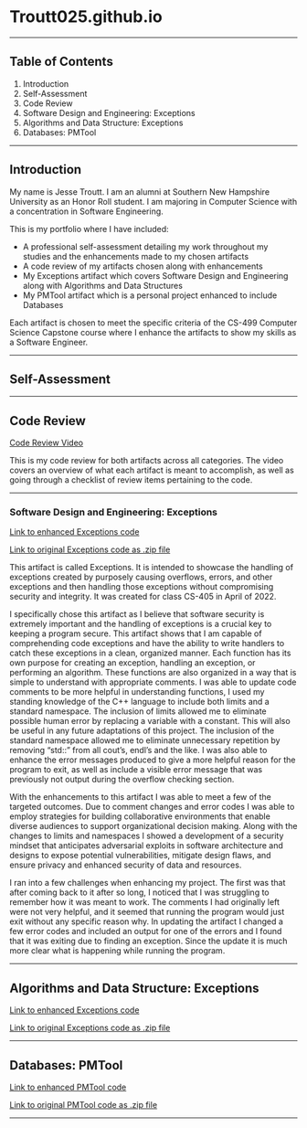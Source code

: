 # Troutt025.github.io

* * *

## Table of Contents

1. Introduction
2. Self-Assessment
3. Code Review
4. Software Design and Engineering: Exceptions
5. Algorithms and Data Structure: Exceptions
6. Databases: PMTool

* * *

## Introduction

My name is Jesse Troutt. I am an alumni at Southern New Hampshire University as an Honor Roll student.
I am majoring in Computer Science with a concentration in Software Engineering.

This is my portfolio where I have included:
 - A professional self-assessment detailing my work throughout my studies and the enhancements made to my chosen artifacts
 - A code review of my artifacts chosen along with enhancements
 - My Exceptions artifact which covers Software Design and Engineering along with Algorithms and Data Structures
 - My PMTool artifact which is a personal project enhanced to include Databases

Each artifact is chosen to meet the specific criteria of the CS-499 Computer Science Capstone course where I enhance the artifacts to show my skills as a Software Engineer.

* * *

## Self-Assessment

* * *

## Code Review

[Code Review Video](https://youtu.be/udnlpyADtt4)

This is my code review for both artifacts across all categories.
The video covers an overview of what each artifact is meant to accomplish, as well as going through a checklist of review items pertaining to the code.

* * *

### Software Design and Engineering: Exceptions

[Link to enhanced Exceptions code](https://github.com/Troutt025/Troutt025.github.io/blob/main/Exceptions.cpp)

[Link to original Exceptions code as .zip file](https://github.com/Troutt025/Troutt025.github.io/blob/main/Exceptions.zip)

This artifact is called Exceptions. It is intended to showcase the handling of exceptions created by purposely causing overflows, errors, and other exceptions and then handling those exceptions without compromising security and integrity. It was created for class CS-405 in April of 2022.

I specifically chose this artifact as I believe that software security is extremely important and the handling of exceptions is a crucial key to keeping a program secure. This artifact shows that I am capable of comprehending code exceptions and have the ability to write handlers to catch these exceptions in a clean, organized manner. Each function has its own purpose for creating an exception, handling an exception, or performing an algorithm. These functions are also organized in a way that is simple to understand with appropriate comments. I was able to update code comments to be more helpful in understanding functions, I used my standing knowledge of the C++ language to include both limits and a standard namespace. The inclusion of limits allowed me to eliminate possible human error by replacing a variable with a constant. This will also be useful in any future adaptations of this project. The inclusion of the standard namespace allowed me to eliminate unnecessary repetition by removing “std::” from all cout’s, endl’s and the like. I was also able to enhance the error messages produced to give a more helpful reason for the program to exit, as well as include a visible error message that was previously not output during the overflow checking section. 

With the enhancements to this artifact I was able to meet a few of the targeted outcomes. Due to comment changes and error codes I was able to employ strategies for building collaborative environments that enable diverse audiences to support organizational decision making. Along with the changes to limits and namespaces I showed a development of a security mindset that anticipates adversarial exploits in software architecture and designs to expose potential vulnerabilities, mitigate design flaws, and ensure privacy and enhanced security of data and resources. 

I ran into a few challenges when enhancing my project. The first was that after coming back to it after so long, I noticed that I was struggling to remember how it was meant to work. The comments I had originally left were not very helpful, and it seemed that running the program would just exit without any specific reason why. In updating the artifact I changed a few error codes and included an output for one of the errors and I found that it was exiting due to finding an exception. Since the update it is much more clear what is happening while running the program.

* * *

## Algorithms and Data Structure: Exceptions

[Link to enhanced Exceptions code](https://github.com/Troutt025/Troutt025.github.io/blob/main/Exceptions.cpp)

[Link to original Exceptions code as .zip file](https://github.com/Troutt025/Troutt025.github.io/blob/main/Exceptions.zip)

* * *

## Databases: PMTool

[Link to enhanced PMTool code](https://github.com/Troutt025/Troutt025.github.io/tree/main/PMTool)

[Link to original PMTool code as .zip file](https://github.com/Troutt025/Troutt025.github.io/blob/main/PMTool.zip)

* * *


